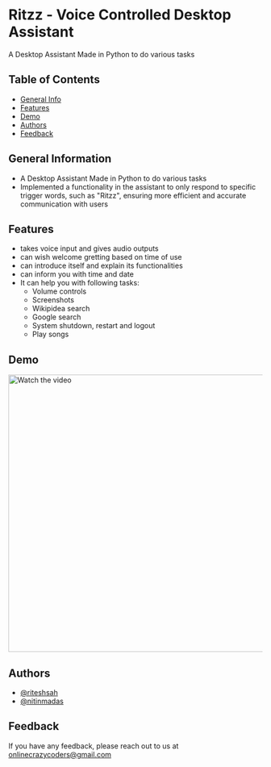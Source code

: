 
# Ritzz - Voice Controlled Desktop Assistant

A Desktop Assistant Made in Python to do various tasks



## Table of Contents
* [General Info](#general-information)
* [Features](#Features)
* [Demo](#demo)
* [Authors](#Authors)
* [Feedback](#feedback)
## General Information
- A Desktop Assistant Made in Python to do various tasks
- Implemented a functionality in the assistant to only respond to specific trigger words, such as "Ritzz", ensuring more efficient and accurate communication with users
## Features
- takes voice input and gives audio outputs
- can wish welcome gretting based on time of use
- can introduce itself and explain its functionalities
- can inform you with time and date
- It can help you with following tasks:
    * Volume controls
    * Screenshots
    * Wikipidea search
    * Google search
    * System shutdown, restart and logout
    * Play songs

## Demo

<a href="https://youtu.be/S399tOZVFsM?t=29" target="_blank">
 <img src="http://img.youtube.com/vi/S399tOZVFsM/maxres2.jpg" alt="Watch the video" width="1280" height="550" border="0" />
</a>



## Authors

- [@riteshsah](https://https://github.com/riteshsah)
- [@nitinmadas](https://https://github.com/riteshsah)


## Feedback

If you have any feedback, please reach out to us at onlinecrazycoders@gmail.com


